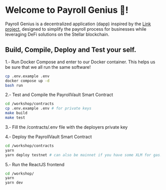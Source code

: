 # Welcome to Payroll Genius 🧠!


Payroll Genius is a decentralized application (dapp) inspired by the [Link project](https://github.com/paltalabs/hack-meridian), designed to simplify the payroll process for businesses while leveraging DeFi solutions on the Stellar blockchain.

## Build, Compile, Deploy and Test your self.
1.- Run Docker Compose and enter to our Docker container.
This helps us be sure that we all run the same software!
```bash
cp .env.example .env
docker compose up -d
bash run
```

2.- Test and Compile the PayrollVault Smart Contract
```bash
cd /workshop/contracts
cp .env.example .env # for private keys
make build
make test
```
3.- Fill the /contracts/.env file with the deployers private key

4.- Deploy the PayrollVault Smart Contract 
```bash
cd /workshop/contracts
yarn
yarn deploy testnet # can also be mainnet if you have some XLM for gas!
```

5.- Run the ReactJS frontend
```bash
cd /workshop/
yarn
yarn dev
```
